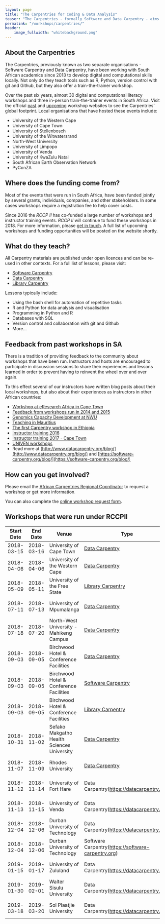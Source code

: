 ```yaml
---
layout: page
title: "The Carpentries for Coding & Data Analysis"
teaser: "The Carpentries - formally Software and Data Carpentry - aims to teach digital and computational literacy to researchers, postgraduate students, and support staff in IT and the libraries through open access materials and methodologies."
permalink: "/workshops/carpentries/"
header:
    image_fullwidth: "whitebackground.png"
---
```


## About the Carpentries

The Carpentries, previously known as two separate organisations - Software Carpentry and Data Carpentry, 
have been working with South African academics since 2013 to develop digital and computational skills
locally. Not only do they teach tools such as R, Python, version control with git and Github, but they also 
offer a train-the-trainer workshop.

Over the past six years, almost 30 digital and computational literacy workshops and three in-person 
train-the-trainer events in South Africa. Visit the official [past](https://software-carpentry.org/workshops/past/)
 and [upcoming](https://software-carpentry.org/workshops/) workshop 
websites to see the Carpentries' global footprint. Local organisations that have hosted these events include:

- University of the Western Cape
- University of Cape Town
- University of Stellenbosch
- University of the Witwatersrand
- North-West University
- University of Limpopo
- University of Venda
- University of KwaZulu Natal
- South African Earth Observation Network
- PyConZA

## Where does the funding come from?

Most of the events that were run in South Africa, have been funded jointly by several grants, individuals, 
companies, and other stakeholders. In some cases workshops require a registration fee to help cover costs.

Since 2016 the <em>RCCP II</em> has co-funded a large number of workshops and instructor training events. 
<em>RCCP II</em> will continue to fund these workshops in 2018. For more information, please 
[get in touch](https://docs.google.com/forms/d/e/1FAIpQLScYQU2FSqHBsSOouSkZgS2Qmin2BGF7VIpXg1aSye55XF2VqQ/viewform?usp=sf_link).
A full list of upcoming workshops and funding opportunities will be posted on the website shortly.

## What do they teach?

All Carpentry materials are published under open licences and can be re-used in other contexts. For a full
list of lessons, please visit:

- [Software Carpentry](https://software-carpentry.org/lessons/)
- [Data Carpentry](http://www.datacarpentry.org/lessons/)
- [Library Carpentry](https://librarycarpentry.github.io/)

Lessons typically include:

- Using the bash shell for automation of repetitive tasks
- R and Python for data analysis and visualisation
- Programming in Python and R
- Databases with SQL
- Version control and collaboration with git and Github
- More...

## Feedback from past workshops in SA

There is a tradition of providing feedback to the community about workshops that have been run. 
Instructors and hosts are encouraged to participate in discussion sessions to share their experiences
and lessons learned in order to prevent having to reinvent the wheel over and over again.

To this effect several of our instructors have written blog posts about their local workshops, but also
about their experiences as instructors in other African countries:

- [Workshop at eResearch Africa in Cape Town](https://software-carpentry.org/blog/2014/12/cape-town-swc.html)
- [Feedback from workshops run in 2014 and 2015](https://software-carpentry.org/blog/2016/01/a-year-of-swc-in-south-africa.html)
- [Genomics Capacity Development at NWU](http://www.datacarpentry.org/blog/genomics-nwu/)
- [Teaching in Mauritius](https://software-carpentry.org/blog/2017/09/mauritius.html)
- [The first Carpentry workshop in Ethiopia](https://software-carpentry.org/blog/2017/09/ethiopia.html)
- [Instructor training 2016](https://software-carpentry.org/blog/2016/04/south-africa-instructor-training.html)
- [Instructor training 2017 - Cape Town](https://software-carpentry.org/blog/2017/05/instructor-training-south-africa.html)
- [UNIVEN workshops](http://www.datacarpentry.org/blog/univen/)
- Read more at [http://www.datacarpentry.org/blog/](http://www.datacarpentry.org/blog/) and [https://software-carpentry.org/blog/](https://software-carpentry.org/blog/)

## How can you get involved?

Please email the [African Carpentries Regional Coordinator](mailto:amin-afr@carpentries.org) to request a workshop or get more information. 

You can also complete the [online workshop request form](https://amy.carpentries.org/forms/workshop/).

## Workshops that were run under RCCPII

|Start Date|End Date|Venue|Type|Workshop Website|
|----------|--------|-----|----|----------------|
|2018-03-15|2018-03-16|University of Cape Town|[Data Carpentry](https://datacarpentry.org)|https://katrintirok.github.io/2018-03-15-satRday/|
|2018-04-06|2018-04-06|University of the Western Cape|[Data Carpentry](https://datacarpentry.org)|https://tenet-rccpii.github.io/2018-04-06-GalaxyConf-R/|
|2018-05-09|2018-05-11|University of the Free State|[Library Carpentry](https://librarycarpentry.org/)|https://ufshpc.github.io/2018-05-09-ufs/|
|2018-07-11|2018-07-13|University of Mpumalanga|[Data Carpentry](https://datacarpentry.org)|https://tenet-rccpii.github.io/2018-07-11-UMP/|
|2018-07-18|2018-07-20|North-West University - Mahikeng Campus|[Data Carpentry](https://datacarpentry.org)|https://tenet-rccpii.github.io/2018-07-18-NWU-Mafikeng/
|2018-09-03|2018-09-05|Birchwood Hotel & Conference Facilities|[Data Carpentry](https://datacarpentry.org)|https://tenet-rccpii.github.io/2018-09-03-CarpentryConnect-JHB-Social-Sciences/|
|2018-09-03|2018-09-05|Birchwood Hotel & Conference Facilities|[Software Carpentry](https://software-carpentry.org)|https://tenet-rccpii.github.io/2018-09-03-CarpentryConnect-JHB-SWC/|
|2018-09-03|2018-09-05|Birchwood Hotel & Conference Facilities|[Library Carpentry](https://librarycarpentry.org)|https://dh-southernafrica.github.io/2018-09-03-CarpentryConnect-JHB-LC|
|2018-10-31|2018-11-02|Sefako Makgatho Health Sciences University|[Data Carpentry](https://datacarpentry.org)|https://tenet-rccpii.github.io/2018-10-31-SMU/|
|2018-11-07|2018-11-09|Rhodes University|[Data Carpentry](https://datacarpentry.org)|https://tenet-rccpii.github.io/2018-11-07-Rhodes-Uni/|
|2018-11-12|2018-11-14|University of Fort Hare|Data Carpentry(https://datacarpentry.org)|https://tenet-rccpii.github.io/2018-11-12-UFH-Alice/|
|2018-11-13|2018-11-15|University of Venda|Data Carpentry(https://datacarpentry.org)|https://tenet-rccpii.github.io/2018-11-13-UNIVEN/|
|2018-12-04|2018-12-06|Durban University of Technology|Data Carpentry(https://datacarpentry.org)|https://tenet-rccpii.github.io/2018-12-04-DUT-DC/|
|2018-12-04|2018-12-06|Durban University of Technology|Software Carpentry(https://software-carpentry.org)|https://tenet-rccpii.github.io/2018-12-04-DUT-SWC/|
|2019-01-15|2019-01-17|University of Zululand|Data Carpentry(https://datacarpentry.org)|https://tenet-rccpii.github.io/2019-01-15-UNIZULU/|
|2019-01-30|2019-02-01|Walter Sisulu University|Data Carpentry(https://datacarpentry.org)|https://tenet-rccpii.github.io/2019-01-30-WSU-EastLondon/|
|2019-03-18|2019-03-20|Sol Plaatjie University|Data Carpentry(https://datacarpentry.org)|https://tenet-rccpii.github.io/2019-03-18-SPU/|





